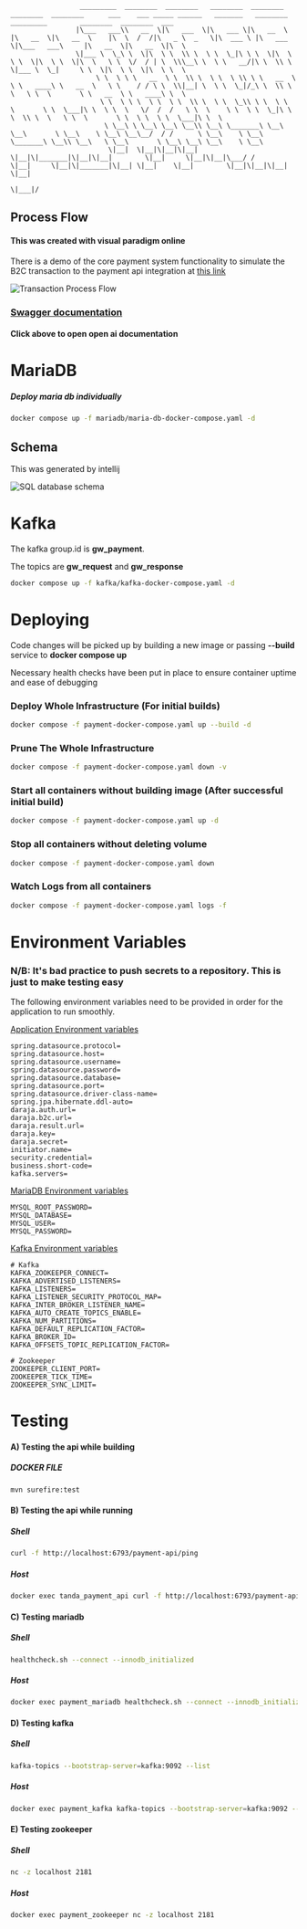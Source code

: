

                     _________  ________  ________   ________  ________          ________  ________      ___    ___ _____ ______   _______   ________   _________        ________  ________  ___
                    |\___   ___\\   __  \|\   ___  \|\   ___ \|\   __  \        |\   __  \|\   __  \    |\  \  /  /|\   _ \  _   \|\  ___ \ |\   ___  \|\___   ___\     |\   __  \|\   __  \|\  \
                    \|___ \  \_\ \  \|\  \ \  \\ \  \ \  \_|\ \ \  \|\  \       \ \  \|\  \ \  \|\  \   \ \  \/  / | \  \\\__\ \  \ \   __/|\ \  \\ \  \|___ \  \_|     \ \  \|\  \ \  \|\  \ \  \
                         \ \  \ \ \   __  \ \  \\ \  \ \  \ \\ \ \   __  \       \ \   ____\ \   __  \   \ \    / / \ \  \\|__| \  \ \  \_|/_\ \  \\ \  \   \ \  \       \ \   __  \ \   ____\ \  \
                          \ \  \ \ \  \ \  \ \  \\ \  \ \  \_\\ \ \  \ \  \       \ \  \___|\ \  \ \  \   \/  /  /   \ \  \    \ \  \ \  \_|\ \ \  \\ \  \   \ \  \       \ \  \ \  \ \  \___|\ \  \
                           \ \__\ \ \__\ \__\ \__\\ \__\ \_______\ \__\ \__\       \ \__\    \ \__\ \__\__/  / /      \ \__\    \ \__\ \_______\ \__\\ \__\   \ \__\       \ \__\ \__\ \__\    \ \__\
                            \|__|  \|__|\|__|\|__| \|__|\|_______|\|__|\|__|        \|__|     \|__|\|__|\___/ /        \|__|     \|__|\|_______|\|__| \|__|    \|__|        \|__|\|__|\|__|     \|__|                               
                                                                                                       \|___|/



## Process Flow
#### This was created with visual paradigm online
There is a demo of the core payment system functionality to simulate the B2C transaction to the payment api integration
at [this link](TandaCPSDemo)

![Transaction Process Flow](docs/sequence_diagram.png)

### [Swagger documentation](http://localhost:6793/payment-api/swagger-ui/index.html)
#### Click above to open open ai documentation

# MariaDB
##### Deploy maria db individually
```bash
docker compose up -f mariadb/maria-db-docker-compose.yaml -d
```

## Schema
This was generated by intellij

![SQL database schema](docs/database_schema.png)


# Kafka
The kafka group.id is **gw_payment**.

The topics are **gw_request** and **gw_response**
```bash
docker compose up -f kafka/kafka-docker-compose.yaml -d
```

# Deploying

Code changes will be picked up by building a new image or passing **--build** service to **docker compose up**

Necessary health checks have been put in place to ensure container uptime and ease of debugging

### Deploy Whole Infrastructure (For initial builds)
```bash
docker compose -f payment-docker-compose.yaml up --build -d
```

### Prune The Whole Infrastructure
```bash
docker compose -f payment-docker-compose.yaml down -v   
```

### Start all containers without building image (After successful initial build)
```bash
docker compose -f payment-docker-compose.yaml up -d
```

### Stop all containers without deleting volume
```bash
docker compose -f payment-docker-compose.yaml down
```

### Watch Logs from all containers
```bash
docker compose -f payment-docker-compose.yaml logs -f
```

# Environment Variables
### N/B: It's bad practice to push secrets to a repository. This is just to make testing easy

The following environment variables need to be provided in order for the application to run smoothly.


[Application Environment variables](.env)
```.dotenv
spring.datasource.protocol=
spring.datasource.host=
spring.datasource.username=
spring.datasource.password=
spring.datasource.database=
spring.datasource.port=
spring.datasource.driver-class-name=
spring.jpa.hibernate.ddl-auto=
daraja.auth.url=
daraja.b2c.url=
daraja.result.url=
daraja.key=
daraja.secret=
initiator.name=
security.credential=
business.short-code=
kafka.servers=
```

[MariaDB Environment variables](mariadb/.env)
```dotenv
MYSQL_ROOT_PASSWORD=
MYSQL_DATABASE=
MYSQL_USER=
MYSQL_PASSWORD=
```

[Kafka Environment variables](kafka/.env)
```dotenv
# Kafka
KAFKA_ZOOKEEPER_CONNECT=
KAFKA_ADVERTISED_LISTENERS=
KAFKA_LISTENERS=
KAFKA_LISTENER_SECURITY_PROTOCOL_MAP=
KAFKA_INTER_BROKER_LISTENER_NAME=
KAFKA_AUTO_CREATE_TOPICS_ENABLE=
KAFKA_NUM_PARTITIONS=
KAFKA_DEFAULT_REPLICATION_FACTOR=
KAFKA_BROKER_ID=
KAFKA_OFFSETS_TOPIC_REPLICATION_FACTOR=

# Zookeeper
ZOOKEEPER_CLIENT_PORT=
ZOOKEEPER_TICK_TIME=
ZOOKEEPER_SYNC_LIMIT=
```


# Testing

#### A) Testing the api while building
##### DOCKER FILE

```bash
mvn surefire:test
```

#### B) Testing the api while running
##### Shell
```bash
curl -f http://localhost:6793/payment-api/ping
```

##### Host
```bash
docker exec tanda_payment_api curl -f http://localhost:6793/payment-api/ping
```


#### C) Testing mariadb
##### Shell
```bash
healthcheck.sh --connect --innodb_initialized
```

##### Host
```bash
docker exec payment_mariadb healthcheck.sh --connect --innodb_initialized
```

#### D) Testing kafka
##### Shell
```bash
kafka-topics --bootstrap-server=kafka:9092 --list
```

##### Host
```bash
docker exec payment_kafka kafka-topics --bootstrap-server=kafka:9092 --list
```

#### E) Testing zookeeper
##### Shell
```bash
nc -z localhost 2181
```
##### Host

```bash
docker exec payment_zookeeper nc -z localhost 2181
```